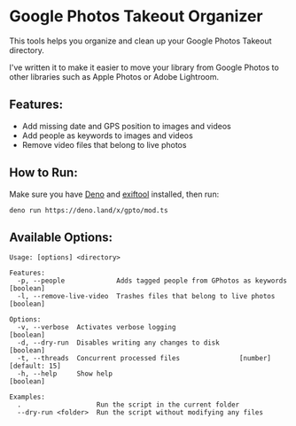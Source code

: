 # Google Photos Takeout Organizer

This tools helps you organize and clean up your Google Photos Takeout directory.

I've written it to make it easier to move your library from Google Photos to other
libraries such as Apple Photos or Adobe Lightroom.

## Features:

- Add missing date and GPS position to images and videos
- Add people as keywords to images and videos
- Remove video files that belong to live photos

## How to Run:

Make sure you have [Deno](https://deno.land) and [exiftool](https://exiftool.org/index.html) installed, then run:

```shell
deno run https://deno.land/x/gpto/mod.ts
```

## Available Options:

```
Usage: [options] <directory>

Features:
  -p, --people             Adds tagged people from GPhotos as keywords [boolean]
  -l, --remove-live-video  Trashes files that belong to live photos    [boolean]

Options:
  -v, --verbose  Activates verbose logging                             [boolean]
  -d, --dry-run  Disables writing any changes to disk                  [boolean]
  -t, --threads  Concurrent processed files               [number] [default: 15]
  -h, --help     Show help                                             [boolean]

Examples:
  .                   Run the script in the current folder
  --dry-run <folder>  Run the script without modifying any files
```
